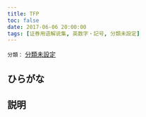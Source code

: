 ```yaml
---
title: TFP
toc: false
date: 2017-06-06 20:00:00
tags: [证券用语解说集, 英数字・記号, 分類未設定]
---
```


`分類：` [分類未設定](/tags/分類未設定/)

## ひらがな



## 説明

